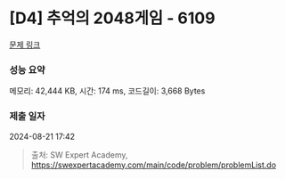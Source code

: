 # [D4] 추억의 2048게임 - 6109 

[문제 링크](https://swexpertacademy.com/main/code/problem/problemDetail.do?contestProbId=AWbrg9uabZsDFAWQ) 

### 성능 요약

메모리: 42,444 KB, 시간: 174 ms, 코드길이: 3,668 Bytes

### 제출 일자

2024-08-21 17:42



> 출처: SW Expert Academy, https://swexpertacademy.com/main/code/problem/problemList.do